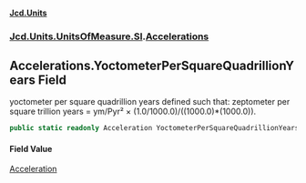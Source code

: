 #### [Jcd.Units](index.md 'index')
### [Jcd.Units.UnitsOfMeasure.SI](Jcd.Units.UnitsOfMeasure.SI.md 'Jcd.Units.UnitsOfMeasure.SI').[Accelerations](Accelerations.md 'Jcd.Units.UnitsOfMeasure.SI.Accelerations')

## Accelerations.YoctometerPerSquareQuadrillionYears Field

yoctometer per square quadrillion years defined such that: zeptometer per square trillion years = ym/Pyr² × (1.0/1000.0)/((1000.0)*(1000.0)).

```csharp
public static readonly Acceleration YoctometerPerSquareQuadrillionYears;
```

#### Field Value
[Acceleration](Acceleration.md 'Jcd.Units.UnitTypes.Acceleration')